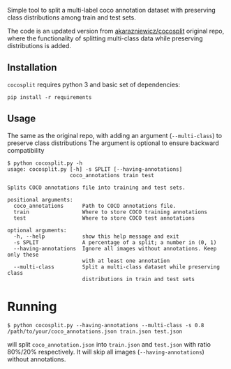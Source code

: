 Simple tool to split a multi-label coco annotation dataset with preserving class distributions among train and test sets.

The code is an updated version from [akarazniewicz/cocosplit](https://github.com/akarazniewicz/cocosplit)  original repo, where the functionality of splitting multi-class data while preserving distributions is added.


## Installation

``cocosplit`` requires python 3 and basic set of dependencies:

```
pip install -r requirements
```

## Usage

The same as the original repo, with adding an argument (``--multi-class``) to preserve class distributions
The argument is optional to ensure backward compatibility

```
$ python cocosplit.py -h
usage: cocosplit.py [-h] -s SPLIT [--having-annotations]
                    coco_annotations train test

Splits COCO annotations file into training and test sets.

positional arguments:
  coco_annotations      Path to COCO annotations file.
  train                 Where to store COCO training annotations
  test                  Where to store COCO test annotations

optional arguments:
  -h, --help            show this help message and exit
  -s SPLIT              A percentage of a split; a number in (0, 1)
  --having-annotations  Ignore all images without annotations. Keep only these
                        with at least one annotation
  --multi-class         Split a multi-class dataset while preserving class
                        distributions in train and test sets
```

# Running

```
$ python cocosplit.py --having-annotations --multi-class -s 0.8 /path/to/your/coco_annotations.json train.json test.json
```

will split ``coco_annotation.json`` into ``train.json`` and ``test.json`` with ratio 80%/20% respectively. It will skip all
images (``--having-annotations``) without annotations.
